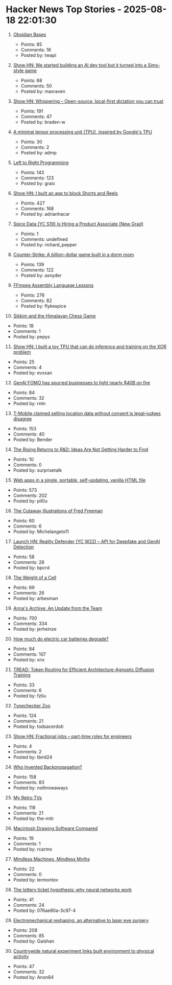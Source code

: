 # Hacker News Top Stories - 2025-08-18 22:01:30

1. [Obsidian Bases](https://help.obsidian.md/bases)
   - Points: 85
   - Comments: 16
   - Posted by: twapi

2. [Show HN: We started building an AI dev tool but it turned into a Sims-style game](https://www.youtube.com/watch?v=sRPnX_f2V_c)
   - Points: 68
   - Comments: 50
   - Posted by: maxraven

3. [Show HN: Whispering – Open-source, local-first dictation you can trust](https://github.com/epicenter-so/epicenter/tree/main/apps/whispering)
   - Points: 191
   - Comments: 47
   - Posted by: braden-w

4. [A minimal tensor processing unit (TPU), inspired by Google's TPU](https://github.com/tiny-tpu-v2/tiny-tpu)
   - Points: 30
   - Comments: 2
   - Posted by: admp

5. [Left to Right Programming](https://graic.net/p/left-to-right-programming)
   - Points: 143
   - Comments: 123
   - Posted by: graic

6. [Show HN: I built an app to block Shorts and Reels](https://scrollguard.app/)
   - Points: 427
   - Comments: 168
   - Posted by: adrianhacar

7. [Spice Data (YC S19) Is Hiring a Product Associate (New Grad)](https://www.ycombinator.com/companies/spice-data/jobs/RJz1peY-product-associate-new-grad)
   - Points: 1
   - Comments: undefined
   - Posted by: richard_pepper

8. [Counter-Strike: A billion-dollar game built in a dorm room](https://www.nytimes.com/2025/08/18/arts/counter-strike-half-life-minh-le.html)
   - Points: 139
   - Comments: 122
   - Posted by: asnyder

9. [FFmpeg Assembly Language Lessons](https://github.com/FFmpeg/asm-lessons)
   - Points: 276
   - Comments: 82
   - Posted by: flykespice

10. [Sikkim and the Himalayan Chess Game](https://www.historytoday.com/archive/feature/sikkim-and-himalayan-chess-game)
   - Points: 18
   - Comments: 1
   - Posted by: pepys

11. [Show HN: I built a toy TPU that can do inference and training on the XOR problem](https://www.tinytpu.com)
   - Points: 25
   - Comments: 4
   - Posted by: evxxan

12. [GenAI FOMO has spurred businesses to light nearly $40B on fire](https://www.theregister.com/2025/08/18/generative_ai_zero_return_95_percent/)
   - Points: 84
   - Comments: 32
   - Posted by: rntn

13. [T-Mobile claimed selling location data without consent is legal–judges disagree](https://arstechnica.com/tech-policy/2025/08/t-mobile-claimed-selling-location-data-without-consent-is-legal-judges-disagree/)
   - Points: 153
   - Comments: 40
   - Posted by: Bender

14. [The Rising Returns to R&D: Ideas Are Not Getting Harder to Find](https://papers.ssrn.com/sol3/papers.cfm?abstract_id=5242171)
   - Points: 10
   - Comments: 0
   - Posted by: surprisetalk

15. [Web apps in a single, portable, self-updating, vanilla HTML file](https://hyperclay.com/)
   - Points: 573
   - Comments: 202
   - Posted by: pil0u

16. [The Cutaway Illustrations of Fred Freeman](https://5wgraphicsblog.com/2016/10/24/the-cutaway-illustrations-of-fred-freeman/)
   - Points: 60
   - Comments: 6
   - Posted by: Michelangelo11

17. [Launch HN: Reality Defender (YC W22) – API for Deepfake and GenAI Detection](https://www.realitydefender.com/platform/api)
   - Points: 58
   - Comments: 28
   - Posted by: bpcrd

18. [The Weight of a Cell](https://www.asimov.press/p/cell-weight)
   - Points: 69
   - Comments: 26
   - Posted by: arbesman

19. [Anna's Archive: An Update from the Team](https://annas-archive.org/blog/an-update-from-the-team.html)
   - Points: 700
   - Comments: 334
   - Posted by: jerheinze

20. [How much do electric car batteries degrade?](https://www.sustainabilitybynumbers.com/p/electric-car-battery-degradation)
   - Points: 84
   - Comments: 107
   - Posted by: xnx

21. [TREAD: Token Routing for Efficient Architecture-Agnostic Diffusion Training](https://arxiv.org/abs/2501.04765)
   - Points: 33
   - Comments: 6
   - Posted by: fzliu

22. [Typechecker Zoo](https://sdiehl.github.io/typechecker-zoo/)
   - Points: 124
   - Comments: 21
   - Posted by: todsacerdoti

23. [Show HN: Fractional jobs – part-time roles for engineers](https://www.fractionaljobs.io)
   - Points: 4
   - Comments: 2
   - Posted by: tbird24

24. [Who Invented Backpropagation?](https://people.idsia.ch/~juergen/who-invented-backpropagation.html)
   - Points: 158
   - Comments: 83
   - Posted by: nothrowaways

25. [My Retro TVs](https://www.myretrotvs.com/)
   - Points: 119
   - Comments: 21
   - Posted by: the-mitr

26. [Macintosh Drawing Software Compared](https://blog.gingerbeardman.com/2021/04/24/macintosh-drawing-software-compared/)
   - Points: 19
   - Comments: 1
   - Posted by: rcarmo

27. [Mindless Machines, Mindless Myths](https://lareviewofbooks.org/article/mindless-machines-mindless-myths/)
   - Points: 22
   - Comments: 0
   - Posted by: lermontov

28. [The lottery ticket hypothesis: why neural networks work](https://nearlyright.com/how-ai-researchers-accidentally-discovered-that-everything-they-thought-about-learning-was-wrong/)
   - Points: 41
   - Comments: 24
   - Posted by: 076ae80a-3c97-4

29. [Electromechanical reshaping,  an alternative to laser eye surgery](https://medicalxpress.com/news/2025-08-alternative-lasik-lasers.html)
   - Points: 208
   - Comments: 85
   - Posted by: Gaishan

30. [Countrywide natural experiment links built environment to physical activity](https://www.nature.com/articles/s41586-025-09321-3)
   - Points: 47
   - Comments: 32
   - Posted by: Anon84

